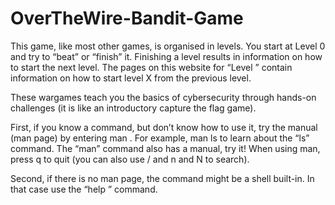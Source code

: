 # OverTheWire-Bandit-Game
This game, like most other games, is organised in levels. You start at Level 0 and try to “beat” or “finish” it. Finishing a level results in information on how to start the next level. The pages on this website for “Level <X>” contain information on how to start level X from the previous level.

These wargames teach you the basics of cybersecurity through hands-on challenges (it is like an introductory capture the flag game).

First, if you know a command, but don’t know how to use it, try the manual (man page) by entering man <command>. For example, man ls to learn about the “ls” command. The “man” command also has a manual, try it! When using man, press q to quit (you can also use / and n and N to search).

Second, if there is no man page, the command might be a shell built-in. In that case use the “help <X>” command.
